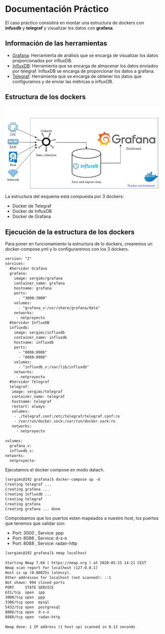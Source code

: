 # Documentación Práctico

El caso práctico consistirá en montar una estructura de dockers con **infuxdb** y **telegraf** y visualizar los datos con **grafana**.

## Información de las herramientas

* [Grafana](https://github.com/SergiMC/ProyectoSergiMC/blob/master/Documentaci%C3%B3n/Grafana.md): Herramienta de análísis que se encarga de visualizar los datos proporcionados por influxDB.
* [InfluxDB](https://github.com/SergiMC/ProyectoSergiMC/blob/master/Documentaci%C3%B3n/influxDB.md): Herramienta que se encarga de almacenar los datos enviados por telegraf. InfluxDB se encarga de proporcionar los datos a grafana.
* [Telegraf](https://github.com/SergiMC/ProyectoSergiMC/blob/master/Documentaci%C3%B3n/Telegraf.md): Herramienta que se encarga de obtener los datos que configuramos y de enviar las métricas a influxDB.

## Estructura de los dockers

![Estructura](https://github.com/SergiMC/ProyectoSergiMC/blob/master/Fotos/esquema.jpg)

La estructura del esquema está compuesta por 3 dockers:

* Docker de Telegraf
* Docker de InfluxDB
* Docker de Grafana

## Ejecución de la estructura de los dockers

Para poner en funcionamiento la estructura de lo dockers, crearemos un docker-compose.yml y lo configuraremos con los 3 dockers.

```
version: "2"
services:
  #Servidor Grafana
  grafana:
    image: sergimc/grafana
    container_name: grafana
    hostname: grafana
    ports:
      - "3000:3000"
    volumes:
      - "grafana_v:/usr/share/grafana/data"
    networks:
     - netproyecto
  #Servidor InfluxDB
  influxdb:
    image: sergimc/influxdb
    container_name: influxdb
    hostname: influxdb
    ports:
      - "8086:8086"
      - "8088:8088"
    volumes:
      - "influxdb_v:/var/lib/influxdb"
    networks:
     - netproyecto
  #Servidor Telegraf
  telegraf:
   image: sergimc/telegraf
   container_name: telegraf
   hostname: telegraf
   restart: always
   volumes:
    - ./telegraf.conf:/etc/telegraf/telegraf.conf:ro
    - /var/run/docker.sock:/var/run/docker.sock:ro
   networks:
     - netproyecto

volumes:
  grafana_v:
  influxdb_v:
networks:
  netproyecto:
```

Ejecutamos el docker compose en modo datach.

```
[sergimc@192 grafana]$ docker-compose up -d
Creating telegraf ... 
Creating grafana ... 
Creating influxdb ... 
Creating telegraf
Creating grafana
Creating grafana ... done
```
Comprobamos que los puertos esten mapeados a nuestro host, los puertos que tenemos que validar son:

* Port: 3000 , Service: ppp
* Port: 8086 , Service: d-s-n
* Port: 8088 , Service: radan-http

```
[sergimc@192 grafana]$ nmap localhost

Starting Nmap 7.60 ( https://nmap.org ) at 2020-05-25 14:21 CEST
Nmap scan report for localhost (127.0.0.1)
Host is up (0.00025s latency).
Other addresses for localhost (not scanned): ::1
Not shown: 994 closed ports
PORT     STATE SERVICE
631/tcp  open  ipp
3000/tcp open  ppp
3306/tcp open  mysql
5432/tcp open  postgresql
8086/tcp open  d-s-n
8088/tcp open  radan-http

Nmap done: 1 IP address (1 host up) scanned in 0.13 seconds
```
